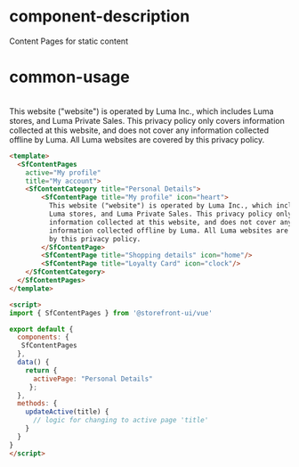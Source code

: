 # component-description
Content Pages for static content

# common-usage
<br>
<SfContentPages
  active="My profile"
  title="My account">
  <SfContentCategory title="Personal Details">
      <SfContentPage title="My profile" icon="heart">
        This website ("website") is operated by Luma Inc., which includes
        Luma stores, and Luma Private Sales. This privacy policy only covers
        information collected at this website, and does not cover any
        information collected offline by Luma. All Luma websites are covered
        by this privacy policy.
      </SfContentPage>
      <SfContentPage title="Shopping details" icon="home"/>
      <SfContentPage title="Loyalty Card" icon="clock"/>
  </SfContentCategory>
</SfContentPages>

```html 
<template>
  <SfContentPages
    active="My profile"
    title="My account">
    <SfContentCategory title="Personal Details">
        <SfContentPage title="My profile" icon="heart">
          This website ("website") is operated by Luma Inc., which includes
          Luma stores, and Luma Private Sales. This privacy policy only covers
          information collected at this website, and does not cover any
          information collected offline by Luma. All Luma websites are covered
          by this privacy policy.
        </SfContentPage>
        <SfContentPage title="Shopping details" icon="home"/>
        <SfContentPage title="Loyalty Card" icon="clock"/>
    </SfContentCategory>
  </SfContentPages>
</template>

<script>
import { SfContentPages } from '@storefront-ui/vue'

export default {
  components: {
   SfContentPages
  },
  data() {
    return {
      activePage: "Personal Details"
     };
  },
  methods: {
    updateActive(title) {
      // logic for changing to active page 'title'
    }
  }
}
</script>
```
